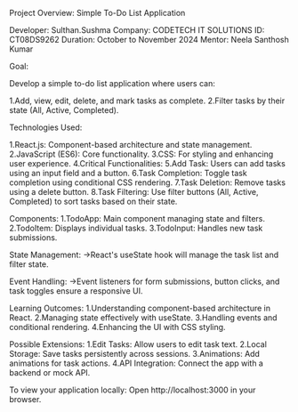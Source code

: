 Project Overview: Simple To-Do List Application

Developer: Sulthan.Sushma Company: CODETECH IT SOLUTIONS ID: CT08DS9262 Duration: October to November 2024 Mentor: Neela Santhosh Kumar

Goal:

Develop a simple to-do list application where users can:

1.Add, view, edit, delete, and mark tasks as complete. 2.Filter tasks by their state (All, Active, Completed).

Technologies Used:

1.React.js: Component-based architecture and state management. 2.JavaScript (ES6): Core functionality. 3.CSS: For styling and enhancing user experience. 4.Critical Functionalities: 5.Add Task: Users can add tasks using an input field and a button. 6.Task Completion: Toggle task completion using conditional CSS rendering. 7.Task Deletion: Remove tasks using a delete button. 8.Task Filtering: Use filter buttons (All, Active, Completed) to sort tasks based on their state.

Components: 1.TodoApp: Main component managing state and filters. 2.TodoItem: Displays individual tasks. 3.TodoInput: Handles new task submissions.

State Management: ->React's useState hook will manage the task list and filter state.

Event Handling: ->Event listeners for form submissions, button clicks, and task toggles ensure a responsive UI.

Learning Outcomes: 1.Understanding component-based architecture in React. 2.Managing state effectively with useState. 3.Handling events and conditional rendering. 4.Enhancing the UI with CSS styling.

Possible Extensions: 1.Edit Tasks: Allow users to edit task text. 2.Local Storage: Save tasks persistently across sessions. 3.Animations: Add animations for task actions. 4.API Integration: Connect the app with a backend or mock API.

To view your application locally: Open http://localhost:3000 in your browser.
